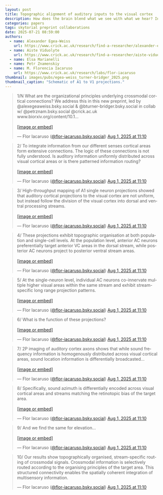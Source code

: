 ```yaml
---
layout: post
title: Topographic alignment of auditory inputs to the visual cortex
description: How does the brain blend what we see with what we hear? In collaboration with  Flor Iacaruso's lab, we find new anatomical and functional rules that govern how auditory and visual cortices talk to each other. 
categories: papers
tags: skytorial preprint collaborations
date: 2025-07-21 08:59:00
authors:
  - name: Alexander Egea-Weiss
    url: https://www.crick.ac.uk/research/find-a-researcher/alexander-egea-weiss
  - name: Aiste Viduolyte
    url: https://www.crick.ac.uk/research/find-a-researcher/aiste-viduolyte
  - name: Elsa Marianelli
  - name: Petr Znamenskiy
  - name: M. Florencia Iacaruso
    url: https://www.crick.ac.uk/research/labs/flor-iacaruso
thumbnail: images/pubs/egea-weiss_turner-bridger_2025.png
thumbnail_caption: "Schematic of A1 to V1 projections."
---
```

<blockquote class="bluesky-embed" data-bluesky-uri="at://did:plc:njjmjcsjnspygjvjk3dpqgtz/app.bsky.feed.post/3lvdfuslaoc2d" data-bluesky-cid="bafyreibe5bd2w33ldq6kkw6bcjmbuhfespvaklxclmel7igzn25wdy6roq" data-bluesky-embed-color-mode="system"><p lang="en">1/N What are the organizational principles underlying crossmodal cortical connections? 
We address this in this new preprint, led by @alexegeaweiss.bsky.social &amp; ‪@bturner-bridger.bsky.social‬ in collab w/ ‪@petrznam.bsky.social‬ @crick.ac.uk 
www.biorxiv.org/content/10.1...<br><br><a href="https://bsky.app/profile/did:plc:njjmjcsjnspygjvjk3dpqgtz/post/3lvdfuslaoc2d?ref_src=embed">[image or embed]</a></p>&mdash; Flor Iacaruso (<a href="https://bsky.app/profile/did:plc:njjmjcsjnspygjvjk3dpqgtz?ref_src=embed">@flor-iacaruso.bsky.social</a>) <a href="https://bsky.app/profile/did:plc:njjmjcsjnspygjvjk3dpqgtz/post/3lvdfuslaoc2d?ref_src=embed">Aug 1, 2025 at 11:10</a></blockquote><script async src="https://embed.bsky.app/static/embed.js" charset="utf-8"></script>

<blockquote class="bluesky-embed" data-bluesky-uri="at://did:plc:njjmjcsjnspygjvjk3dpqgtz/app.bsky.feed.post/3lvdfuvh63c2d" data-bluesky-cid="bafyreigcah6p4xkumccjbqn5qoa2unitwmefwke2pfe43z4bkkzsnztqbi" data-bluesky-embed-color-mode="system"><p lang="en">2/ To integrate information from our different senses cortical areas form extensive connections. The logic of these connections is not fully understood. Is auditory information uniformly distributed across visual cortical areas or is there patterned information routing?<br><br><a href="https://bsky.app/profile/did:plc:njjmjcsjnspygjvjk3dpqgtz/post/3lvdfuvh63c2d?ref_src=embed">[image or embed]</a></p>&mdash; Flor Iacaruso (<a href="https://bsky.app/profile/did:plc:njjmjcsjnspygjvjk3dpqgtz?ref_src=embed">@flor-iacaruso.bsky.social</a>) <a href="https://bsky.app/profile/did:plc:njjmjcsjnspygjvjk3dpqgtz/post/3lvdfuvh63c2d?ref_src=embed">Aug 1, 2025 at 11:10</a></blockquote><script async src="https://embed.bsky.app/static/embed.js" charset="utf-8"></script>

<blockquote class="bluesky-embed" data-bluesky-uri="at://did:plc:njjmjcsjnspygjvjk3dpqgtz/app.bsky.feed.post/3lvdfuwlwtk2d" data-bluesky-cid="bafyreigkwkapubbpkaeeorfncgwzetcjtc2ac2exga7ikpdhddnzmjvqly" data-bluesky-embed-color-mode="system"><p lang="en">3/ High-throughput mapping of A1 single neuron projections showed that auditory cortical projections to the visual cortex are not uniform, but instead follow the division of the visual cortex into dorsal and ventral processing streams.<br><br><a href="https://bsky.app/profile/did:plc:njjmjcsjnspygjvjk3dpqgtz/post/3lvdfuwlwtk2d?ref_src=embed">[image or embed]</a></p>&mdash; Flor Iacaruso (<a href="https://bsky.app/profile/did:plc:njjmjcsjnspygjvjk3dpqgtz?ref_src=embed">@flor-iacaruso.bsky.social</a>) <a href="https://bsky.app/profile/did:plc:njjmjcsjnspygjvjk3dpqgtz/post/3lvdfuwlwtk2d?ref_src=embed">Aug 1, 2025 at 11:10</a></blockquote><script async src="https://embed.bsky.app/static/embed.js" charset="utf-8"></script>

<blockquote class="bluesky-embed" data-bluesky-uri="at://did:plc:njjmjcsjnspygjvjk3dpqgtz/app.bsky.feed.post/3lvdfuywz6k2d" data-bluesky-cid="bafyreiclj2t6jvujzmsqbqnea3ildawpynmqjct52ahgfggrjdmwln77py" data-bluesky-embed-color-mode="system"><p lang="en">4/ These projections exhibit topographic organisation at both population and single-cell levels. At the population level, anterior AC neurons preferentially target anterior VC areas in the dorsal stream, while posterior AC neurons project to posterior ventral stream areas.<br><br><a href="https://bsky.app/profile/did:plc:njjmjcsjnspygjvjk3dpqgtz/post/3lvdfuywz6k2d?ref_src=embed">[image or embed]</a></p>&mdash; Flor Iacaruso (<a href="https://bsky.app/profile/did:plc:njjmjcsjnspygjvjk3dpqgtz?ref_src=embed">@flor-iacaruso.bsky.social</a>) <a href="https://bsky.app/profile/did:plc:njjmjcsjnspygjvjk3dpqgtz/post/3lvdfuywz6k2d?ref_src=embed">Aug 1, 2025 at 11:10</a></blockquote><script async src="https://embed.bsky.app/static/embed.js" charset="utf-8"></script>

<blockquote class="bluesky-embed" data-bluesky-uri="at://did:plc:njjmjcsjnspygjvjk3dpqgtz/app.bsky.feed.post/3lvdfv2rxvk2d" data-bluesky-cid="bafyreihat26ljek3y5sz3xlnjry3vm2hxs7s2vw2gvfmvmtyfuumf6hmde" data-bluesky-embed-color-mode="system"><p lang="en">5/ At the single-neuron level, individual AC neurons co-innervate multiple higher visual areas within the same stream and exhibit stream-specific long range projection patterns.<br><br><a href="https://bsky.app/profile/did:plc:njjmjcsjnspygjvjk3dpqgtz/post/3lvdfv2rxvk2d?ref_src=embed">[image or embed]</a></p>&mdash; Flor Iacaruso (<a href="https://bsky.app/profile/did:plc:njjmjcsjnspygjvjk3dpqgtz?ref_src=embed">@flor-iacaruso.bsky.social</a>) <a href="https://bsky.app/profile/did:plc:njjmjcsjnspygjvjk3dpqgtz/post/3lvdfv2rxvk2d?ref_src=embed">Aug 1, 2025 at 11:10</a></blockquote><script async src="https://embed.bsky.app/static/embed.js" charset="utf-8"></script>

<blockquote class="bluesky-embed" data-bluesky-uri="at://did:plc:njjmjcsjnspygjvjk3dpqgtz/app.bsky.feed.post/3lvdfv4k7pc2d" data-bluesky-cid="bafyreifbruaqsqnlf2dkscn4ma4xeq7ba2nego33p3jjxqroa3tflnoo7q" data-bluesky-embed-color-mode="system"><p lang="en">6/ What is the function of these projections?<br><br><a href="https://bsky.app/profile/did:plc:njjmjcsjnspygjvjk3dpqgtz/post/3lvdfv4k7pc2d?ref_src=embed">[image or embed]</a></p>&mdash; Flor Iacaruso (<a href="https://bsky.app/profile/did:plc:njjmjcsjnspygjvjk3dpqgtz?ref_src=embed">@flor-iacaruso.bsky.social</a>) <a href="https://bsky.app/profile/did:plc:njjmjcsjnspygjvjk3dpqgtz/post/3lvdfv4k7pc2d?ref_src=embed">Aug 1, 2025 at 11:10</a></blockquote><script async src="https://embed.bsky.app/static/embed.js" charset="utf-8"></script>

<blockquote class="bluesky-embed" data-bluesky-uri="at://did:plc:njjmjcsjnspygjvjk3dpqgtz/app.bsky.feed.post/3lvdfv6lnhc2d" data-bluesky-cid="bafyreiagn7wxgd53xa5btmerptewl4k7v4ocygrm2gjfisft6hpotf2xrq" data-bluesky-embed-color-mode="system"><p lang="en">7/ 2P imaging of auditory cortex axons shows that while sound frequency information is homogenously distributed across visual cortical areas, sound location information is differentially broadcasted…<br><br><a href="https://bsky.app/profile/did:plc:njjmjcsjnspygjvjk3dpqgtz/post/3lvdfv6lnhc2d?ref_src=embed">[image or embed]</a></p>&mdash; Flor Iacaruso (<a href="https://bsky.app/profile/did:plc:njjmjcsjnspygjvjk3dpqgtz?ref_src=embed">@flor-iacaruso.bsky.social</a>) <a href="https://bsky.app/profile/did:plc:njjmjcsjnspygjvjk3dpqgtz/post/3lvdfv6lnhc2d?ref_src=embed">Aug 1, 2025 at 11:10</a></blockquote><script async src="https://embed.bsky.app/static/embed.js" charset="utf-8"></script>

<blockquote class="bluesky-embed" data-bluesky-uri="at://did:plc:njjmjcsjnspygjvjk3dpqgtz/app.bsky.feed.post/3lvdfva2odk2d" data-bluesky-cid="bafyreif6hsjohd4tu47wonqwuuvg6jq5ri5papxns7fii5ivuooyvub73y" data-bluesky-embed-color-mode="system"><p lang="en">8/ Specifically, sound azimuth is differentially encoded across visual cortical areas and streams matching the retinotopic bias of the target area.<br><br><a href="https://bsky.app/profile/did:plc:njjmjcsjnspygjvjk3dpqgtz/post/3lvdfva2odk2d?ref_src=embed">[image or embed]</a></p>&mdash; Flor Iacaruso (<a href="https://bsky.app/profile/did:plc:njjmjcsjnspygjvjk3dpqgtz?ref_src=embed">@flor-iacaruso.bsky.social</a>) <a href="https://bsky.app/profile/did:plc:njjmjcsjnspygjvjk3dpqgtz/post/3lvdfva2odk2d?ref_src=embed">Aug 1, 2025 at 11:10</a></blockquote><script async src="https://embed.bsky.app/static/embed.js" charset="utf-8"></script>

<blockquote class="bluesky-embed" data-bluesky-uri="at://did:plc:njjmjcsjnspygjvjk3dpqgtz/app.bsky.feed.post/3lvdfvcvdpc2d" data-bluesky-cid="bafyreiemmz7q2mbr2j5m4g7zbgdww77owmdiryblr65fxxx4iyjaetxuly" data-bluesky-embed-color-mode="system"><p lang="en">9/ And we find the same for elevation...<br><br><a href="https://bsky.app/profile/did:plc:njjmjcsjnspygjvjk3dpqgtz/post/3lvdfvcvdpc2d?ref_src=embed">[image or embed]</a></p>&mdash; Flor Iacaruso (<a href="https://bsky.app/profile/did:plc:njjmjcsjnspygjvjk3dpqgtz?ref_src=embed">@flor-iacaruso.bsky.social</a>) <a href="https://bsky.app/profile/did:plc:njjmjcsjnspygjvjk3dpqgtz/post/3lvdfvcvdpc2d?ref_src=embed">Aug 1, 2025 at 11:10</a></blockquote><script async src="https://embed.bsky.app/static/embed.js" charset="utf-8"></script>

<blockquote class="bluesky-embed" data-bluesky-uri="at://did:plc:njjmjcsjnspygjvjk3dpqgtz/app.bsky.feed.post/3lvdfvlxpp22d" data-bluesky-cid="bafyreifstmvhliohp35ao4rhn2rehurumht2ouuuxtgq4dagguc7bhnw2u" data-bluesky-embed-color-mode="system"><p lang="en">10/ Our results show topographically organised, stream-specific routing of crossmodal signals. Crossmodal information is selectively routed according to the organising principles of the target area. This structured connectivity enables the spatially coherent integration of multisensory information.</p>&mdash; Flor Iacaruso (<a href="https://bsky.app/profile/did:plc:njjmjcsjnspygjvjk3dpqgtz?ref_src=embed">@flor-iacaruso.bsky.social</a>) <a href="https://bsky.app/profile/did:plc:njjmjcsjnspygjvjk3dpqgtz/post/3lvdfvlxpp22d?ref_src=embed">Aug 1, 2025 at 11:10</a></blockquote><script async src="https://embed.bsky.app/static/embed.js" charset="utf-8"></script>